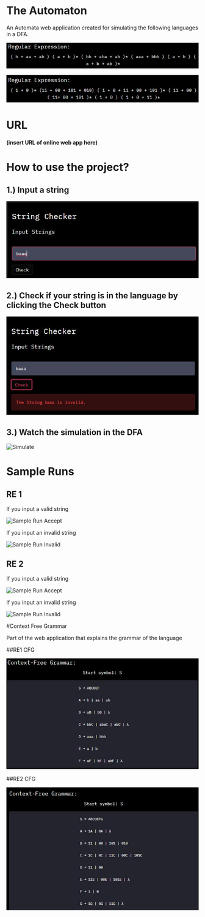 # The Automaton
An Automata web application created for simulating the following languages in a DFA.

![RE1](https://github.com/Kramaaron/The-Automaton/blob/master/gitpicts/RE1.JPG)

![RE2](https://github.com/Kramaaron/The-Automaton/blob/master/gitpicts/RE2.JPG)
# URL
#### (insert URL of online web app here)

# How to use the project?

## 1.) Input a string

![Input](https://github.com/Kramaaron/The-Automaton/blob/master/gitpicts/Input1.JPG)

## 2.) Check if your string is in the language by clicking the Check button

![Check](https://github.com/Kramaaron/The-Automaton/blob/master/gitpicts/Check1.JPG)

## 3.) Watch the simulation in the DFA

![Simulate]()

# Sample Runs

## RE 1

If you input a valid string

![Sample Run Accept]()

If you input an invalid string

![Sample Run Invalid]()
## RE 2

If you input a valid string

![Sample Run Accept]()

If you input an invalid string

![Sample Run Invalid]()

#Context Free Grammar

Part of the web application that explains the grammar of the language

##RE1 CFG

![CFG1](https://github.com/Kramaaron/The-Automaton/blob/master/gitpicts/CFG1.JPG)

##RE2 CFG

![CFG2](https://github.com/Kramaaron/The-Automaton/blob/master/gitpicts/CFG2.JPG)
